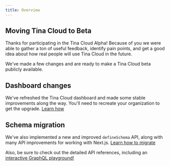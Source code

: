 ```yaml
---
title: Overview
---
```


## Moving Tina Cloud to Beta

Thanks for participating in the Tina Cloud Alpha! Because of you we were able to gather a ton of useful feedback, identify pain points,
and get a good idea about how real people will use Tina Cloud in the future.

We've made a few changes and are ready to make a Tina Cloud beta publicly available.

## Dashboard changes

We've refreshed the Tina Cloud dashboard and made some stable improvements along the way. You'll need to recreate your organization to get the upgrade. [Learn how](/docs/tina-cloud/beta-migration/)

## Schema migration

We've also implemented a new and improved `defineSchema` API, along with many API improvements for working with Next.js. [Learn how to migrate](/docs/tina-cloud/schema-migration)

Also, be sure to check out the detailed API references, including an [interactive GraphQL playground!](/docs/graphql/)

